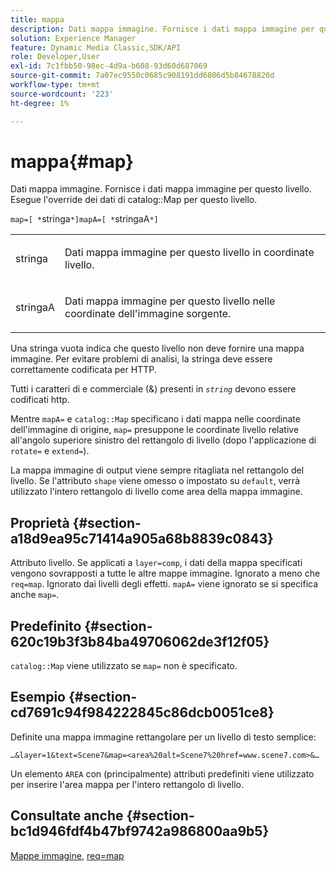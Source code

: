 ```yaml
---
title: mappa
description: Dati mappa immagine. Fornisce i dati mappa immagine per questo livello. Sostituisce tutti i dati dalla mappa del catalogo per questo livello.
solution: Experience Manager
feature: Dynamic Media Classic,SDK/API
role: Developer,User
exl-id: 7c1fbb50-98ec-4d9a-b608-93d60d687069
source-git-commit: 7a07ec9550c0685c908191dd6806d5b84678820d
workflow-type: tm+mt
source-wordcount: '223'
ht-degree: 1%

---
```


# mappa{#map}

Dati mappa immagine. Fornisce i dati mappa immagine per questo livello. Esegue l&#39;override dei dati di catalog::Map per questo livello.

`map=[ *`stringa`*]mapA=[ *`stringaA`*]`

<table id="simpletable_2E32B25D5F6246A18A8AF817903877ED"> 
 <tr class="strow"> 
  <td class="stentry"> <p><span class="codeph"> <span class="varname"> stringa</span></span> </p></td> 
  <td class="stentry"> <p>Dati mappa immagine per questo livello in coordinate livello. </p></td> 
 </tr> 
 <tr class="strow"> 
  <td class="stentry"> <p><span class="codeph"> <span class="varname"> stringaA</span></span> </p></td> 
  <td class="stentry"> <p>Dati mappa immagine per questo livello nelle coordinate dell'immagine sorgente. </p></td> 
 </tr> 
</table>

Una stringa vuota indica che questo livello non deve fornire una mappa immagine. Per evitare problemi di analisi, la stringa deve essere correttamente codificata per HTTP.

Tutti i caratteri di e commerciale (&amp;) presenti in *`string`* devono essere codificati http.

Mentre `mapA=` e `catalog::Map` specificano i dati mappa nelle coordinate dell&#39;immagine di origine, `map=` presuppone le coordinate livello relative all&#39;angolo superiore sinistro del rettangolo di livello (dopo l&#39;applicazione di `rotate=` e `extend=`).

La mappa immagine di output viene sempre ritagliata nel rettangolo del livello. Se l&#39;attributo `shape` viene omesso o impostato su `default`, verrà utilizzato l&#39;intero rettangolo di livello come area della mappa immagine.

## Proprietà {#section-a18d9ea95c71414a905a68b8839c0843}

Attributo livello. Se applicati a `layer=comp`, i dati della mappa specificati vengono sovrapposti a tutte le altre mappe immagine. Ignorato a meno che `req=map`. Ignorato dai livelli degli effetti. `mapA=` viene ignorato se si specifica anche `map=`.

## Predefinito {#section-620c19b3f3b84ba49706062de3f12f05}

`catalog::Map` viene utilizzato se `map=` non è specificato.

## Esempio {#section-cd7691c94f984222845c86dcb0051ce8}

Definite una mappa immagine rettangolare per un livello di testo semplice:

`…&layer=1&text=Scene7&map=<area%20alt=Scene7%20href=www.scene7.com>&…`

Un elemento `AREA` con (principalmente) attributi predefiniti viene utilizzato per inserire l&#39;area mappa per l&#39;intero rettangolo di livello.

## Consultate anche {#section-bc1d946fdf4b47bf9742a986800aa9b5}

[Mappe immagine](../../../../../is-api/http-ref/image-serving-api-ref/c-http-protocol-reference/c-syntax-and-features/r-image-maps.md#reference-ff7d1bac2a064104b0c508a81316fdab), [req=map](../../../../../is-api/http-ref/image-serving-api-ref/c-http-protocol-reference/c-command-reference/r-req/r-req.md#reference-907cdb4a97034db7ad94695f25552e76)
